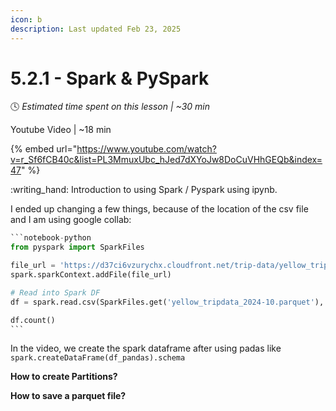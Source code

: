 ```yaml
---
icon: b
description: Last updated Feb 23, 2025
---
```


# 5.2.1 - Spark & PySpark

:clock4:  _Estimated time spent on this lesson | \~30 min_

Youtube Video | \~18 min

{% embed url="https://www.youtube.com/watch?v=r_Sf6fCB40c&list=PL3MmuxUbc_hJed7dXYoJw8DoCuVHhGEQb&index=47" %}

:writing\_hand: Introduction to using Spark / Pyspark using ipynb.

I ended up changing a few things, because of the location of the csv file and I am using google collab:

````python
```notebook-python
from pyspark import SparkFiles

file_url = 'https://d37ci6vzurychx.cloudfront.net/trip-data/yellow_tripdata_2024-10.parquet'
spark.sparkContext.addFile(file_url)

# Read into Spark DF
df = spark.read.csv(SparkFiles.get('yellow_tripdata_2024-10.parquet'), header=True)

df.count()
```
````

In the video, we create the spark dataframe after using padas like `spark.createDataFrame(df_pandas).schema`

**How to create Partitions?**



**How to save a parquet file?**





